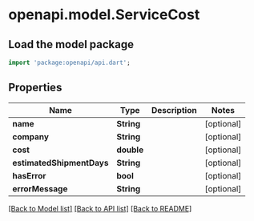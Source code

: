 # openapi.model.ServiceCost

## Load the model package
```dart
import 'package:openapi/api.dart';
```

## Properties
Name | Type | Description | Notes
------------ | ------------- | ------------- | -------------
**name** | **String** |  | [optional] 
**company** | **String** |  | [optional] 
**cost** | **double** |  | [optional] 
**estimatedShipmentDays** | **String** |  | [optional] 
**hasError** | **bool** |  | [optional] 
**errorMessage** | **String** |  | [optional] 

[[Back to Model list]](../README.md#documentation-for-models) [[Back to API list]](../README.md#documentation-for-api-endpoints) [[Back to README]](../README.md)


